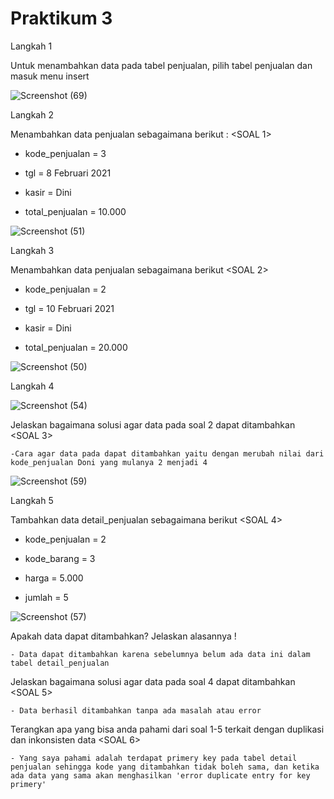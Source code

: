<h1> Praktikum 3 </h1>

Langkah 1

Untuk menambahkan data pada tabel penjualan, pilih tabel penjualan dan masuk menu insert

![Screenshot (69)](https://github.com/bimaiueo/README.md/assets/145304580/ed3b9eeb-7d62-4999-ab04-afc8c703fa05)

Langkah 2

Menambahkan data penjualan sebagaimana berikut : <SOAL 1>

  - kode_penjualan = 3
    
  - tgl = 8 Februari 2021
  
  - kasir = Dini
  
  - total_penjualan = 10.000

![Screenshot (51)](https://github.com/bimaiueo/README.md/assets/145304580/5765fded-f5de-4635-bf49-1c4d21ab23d9)

Langkah 3

Menambahkan data penjualan sebagaimana berikut <SOAL 2>

  - kode_penjualan = 2
  
  - tgl = 10 Februari 2021
  
  - kasir = Dini
  
  - total_penjualan = 20.000

![Screenshot (50)](https://github.com/bimaiueo/README.md/assets/145304580/08de2f4a-4696-42ce-a813-a67fb7b41f55)

Langkah 4

![Screenshot (54)](https://github.com/bimaiueo/README.md/assets/145304580/8c26ea37-3dd9-4be7-80e8-61c941c5f464)

Jelaskan bagaimana solusi agar data pada soal 2 dapat ditambahkan <SOAL 3>

    -Cara agar data pada dapat ditambahkan yaitu dengan merubah nilai dari kode_penjualan Doni yang mulanya 2 menjadi 4
![Screenshot (59)](https://github.com/bimaiueo/README.md/assets/145304580/d7bbdd95-ff54-4062-9090-064c9d39c7bb)

Langkah 5

Tambahkan data detail_penjualan sebagaimana berikut <SOAL 4>

- kode_penjualan = 2
  
- kode_barang = 3
  
- harga = 5.000
  
- jumlah = 5

![Screenshot (57)](https://github.com/bimaiueo/README.md/assets/145304580/7e7e70e1-426c-472a-a606-cb973c38b019)

Apakah data dapat ditambahkan? Jelaskan alasannya !

    - Data dapat ditambahkan karena sebelumnya belum ada data ini dalam tabel detail_penjualan
    
Jelaskan bagaimana solusi agar data pada soal 4 dapat ditambahkan <SOAL 5>
   
    - Data berhasil ditambahkan tanpa ada masalah atau error

Terangkan apa yang bisa anda pahami dari soal 1-5 terkait dengan duplikasi dan inkonsisten data
<SOAL 6>

    - Yang saya pahami adalah terdapat primery key pada tabel detail penjualan sehingga kode yang ditambahkan tidak boleh sama, dan ketika ada data yang sama akan menghasilkan 'error duplicate entry for key primery' 
    






